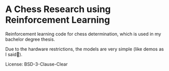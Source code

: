 # A Chess Research using Reinforcement Learning

Reinforcement learning code for chess determination, which is used in my bachelor degree thesis.

Due to the hardware restrictions, the models are very simple (like demos as I said🙊).

License: BSD-3-Clause-Clear
